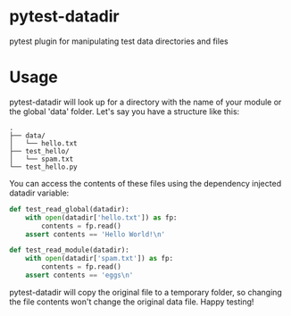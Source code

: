 # pytest-datadir
pytest plugin for manipulating test data directories and files

# Usage
pytest-datadir will look up for a directory with the name of your module or the global 'data' folder.
Let's say you have a structure like this:
```
.
├── data/
│   └── hello.txt
├── test_hello/
│   └── spam.txt
└── test_hello.py
```
You can access the contents of these files using the dependency injected datadir variable:

```python
def test_read_global(datadir):
    with open(datadir['hello.txt']) as fp:
        contents = fp.read()
    assert contents == 'Hello World!\n'

def test_read_module(datadir):
    with open(datadir['spam.txt']) as fp:
        contents = fp.read()
    assert contents == 'eggs\n'
```

pytest-datadir will copy the original file to a temporary folder, so changing the file contents won't change the original data file.
Happy testing!
